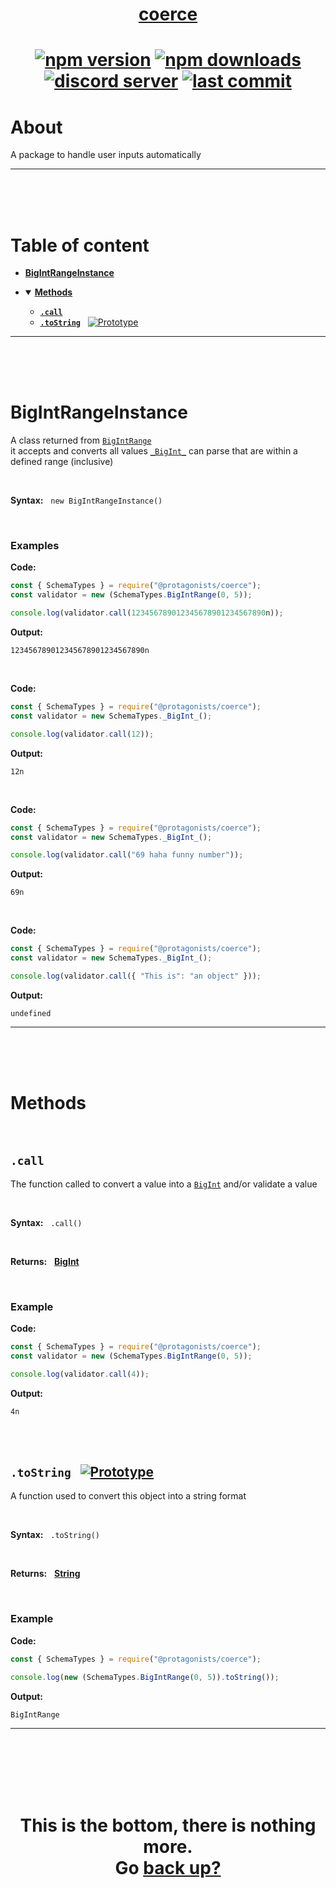 <div id="top" align="center">

<h1><a href="https://github.com/ThePywon/coerce">coerce</a><h1>

[![npm version](https://img.shields.io/npm/v/@protagonists/coerce)](https://github.com/ThePywon/coerce)
[![npm downloads](https://img.shields.io/npm/dt/@protagonists/coerce)](https://github.com/ThePywon/coerce)
[![discord server](https://img.shields.io/discord/937758194736955443?logo=discord&logoColor=white)](https://discord.gg/cwhj3EgqGP)
[![last commit](https://img.shields.io/github/last-commit/ThePywon/coerce)](https://github.com/ThePywon/coerce)

</div>


# About

A package to handle user inputs automatically

---

<br/><br/><br/>


# Table of content

* [**BigIntRangeInstance**](#bigint)

* <details open><summary><a href="#methods"><b>Methods</b></a></summary>
  <p>

  * [**`.call`**](#call)
  * [**`.toString`**](#tostring) &nbsp; [![Prototype](https://shields.io/badge/-Prototype-orange)](https://javascript.info/prototype-inheritance)
    
  </p>
</details>

---

<br/><br/><br/>



# BigIntRangeInstance

A class returned from [`BigIntRange`](https://github.com/ThePywon/coerce/blob/main/documentation/SchemaTypes/BigIntRange.md)  
it accepts and converts all values [`_BigInt_`](https://github.com/ThePywon/coerce/blob/main/documentation/SchemaTypes/BigInt.md) can parse that are within a defined range (inclusive)

<br/>

**Syntax:** &nbsp; `new BigIntRangeInstance()`

<br/>

### **Examples**

**Code:**

```js
const { SchemaTypes } = require("@protagonists/coerce");
const validator = new (SchemaTypes.BigIntRange(0, 5));

console.log(validator.call(123456789012345678901234567890n));
```

**Output:**

```
123456789012345678901234567890n
```

<br/>

**Code:**

```js
const { SchemaTypes } = require("@protagonists/coerce");
const validator = new SchemaTypes._BigInt_();

console.log(validator.call(12));
```

**Output:**

```
12n
```

<br/>

**Code:**

```js
const { SchemaTypes } = require("@protagonists/coerce");
const validator = new SchemaTypes._BigInt_();

console.log(validator.call("69 haha funny number"));
```

**Output:**

```
69n
```

<br/>

**Code:**

```js
const { SchemaTypes } = require("@protagonists/coerce");
const validator = new SchemaTypes._BigInt_();

console.log(validator.call({ "This is": "an object" }));
```

**Output:**

```
undefined
```

---

<br/><br/><br/>

# Methods

<br/>

## `.call`

The function called to convert a value into a [`BigInt`](https://javascript.info/types#bigint-type) and/or validate a value

<br/>

**Syntax:** &nbsp; `.call()`

<br/>

**Returns:** &nbsp; [**BigInt**](https://javascript.info/types#bigint-type)

<br/>

### **Example**

**Code:**

```js
const { SchemaTypes } = require("@protagonists/coerce");
const validator = new (SchemaTypes.BigIntRange(0, 5));

console.log(validator.call(4));
```

**Output:**

```
4n
```

<br/><br/>

<a id="tostring"></a>

## `.toString` &nbsp; [![Prototype](https://shields.io/badge/-Prototype-orange)](https://javascript.info/prototype-inheritance)

A function used to convert this object into a string format

<br/>

**Syntax:** &nbsp; `.toString()`

<br/>

**Returns:** &nbsp; [**String**](https://javascript.info/string)

<br/>

### **Example**

**Code:**

```js
const { SchemaTypes } = require("@protagonists/coerce");

console.log(new (SchemaTypes.BigIntRange(0, 5)).toString());
```

**Output:**

```
BigIntRange
```

---

<br/><br/><br/><br/><br/>

<h1 align="center">This is the bottom, there is nothing more.<br/>
Go <a href="#top">back up?</a></h1>
